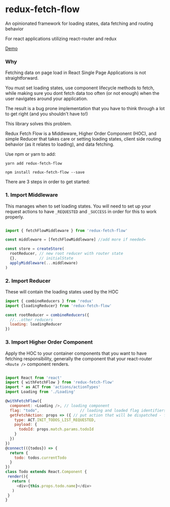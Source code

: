 # redux-fetch-flow
An opinionated framework for loading states, data fetching and routing behavior

For react applications utilizing react-router and redux

[Demo](https://darrendahl.github.io/fetch-flow)

### Why

Fetching data on page load in React Single Page Applications is not straightforward. 

You must set loading states, use component lifecycle methods to fetch, while making sure you dont fetch data too often (or not enough) when the user navigates around your application. 

The result is a bug prone implementation that you have to think through a lot to get right (and you shouldn't have to!)

This library solves this problem.


Redux Fetch Flow is a Middleware, Higher Order Component (HOC), and simple Reducer that takes care or setting loading states, client side routing behavior (as it relates to loading), and data fetching. 

Use npm or yarn to add:

```yarn add redux-fetch-flow```

```npm install redux-fetch-flow --save```

There are 3 steps in order to get started:

### 1. Import Middleware

This manages when to set loading states. You will need to set up your request actions to have ```_REQUESTED``` and ```_SUCCESS``` in order for this to work properly. 

```javascript

import { fetchFlowMiddleware } from 'redux-fetch-flow'

const middleware = [fetchFlowMiddleware] //add more if needed=

const store = createStore(
  rootReducer, // new root reducer with router state
  {},          // initialState
  applyMiddleware(...middleware)
)

```

### 2. Import Reducer

These will contain the loading states used by the HOC

```javascript
import { combineReducers } from 'redux'
import {loadingReducer} from 'redux-fetch-flow'

const rootReducer = combineReducers({
  //...other reducers
  loading: loadingReducer
})

 ```
 
 ### 3. Import Higher Order Component
 
Apply the HOC to your container components that you want to have fetching responsibility, generally the component that your react-router ```<Route />``` component renders.
 
 
 ```javascript
 
 import React from 'react'
 import { withFetchFlow } from 'redux-fetch-flow'
 import * as ACT from 'actions/actionTypes'
 import Loading from './Loading'
 
 @withFetchFlow({
   component: <Loading />, // loading component
   flag: "todo",                  // loading and loaded flag identifiers
   getFetchAction: props => ({ // put action that will be dispatched - follows _REQUESTED / _SUCCESS 
     type: ACT.INIT_TODOS_LIST_REQUESTED,
     payload: {
       todoId: props.match.params.todoId
     }
   })
})
@connect(({todos}) => {
   return {
     todo: todos.currentTodo
   }
})
class Todo extends React.Component {
  render(){
    return (
      <div>{this.props.todo.name}</div>
    )
  }
}
 
```

